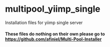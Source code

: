 # multipool_yiimp_single
Installation files for yiimp single server

#### These files do nothing on their own please go to https://github.com/afiniel/Multi-Pool-Installer
